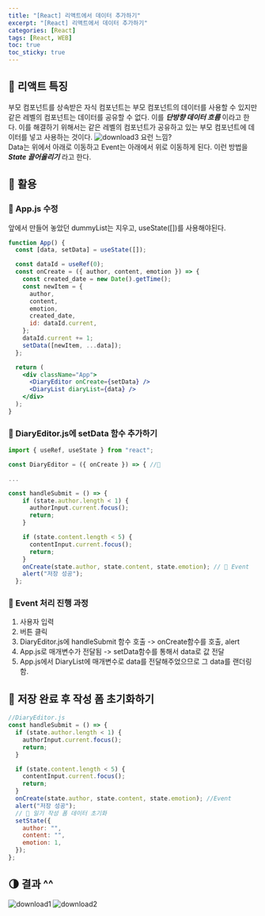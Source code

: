 ```yaml
---
title: "[React] 리액트에서 데이터 추가하기"
excerpt: "[React] 리액트에서 데이터 추가하기"
categories: [React]
tags: [React, WEB]
toc: true
toc_sticky: true
---
```


## 🔮 리액트 특징

부모 컴포넌트를 상속받은 자식 컴포넌트는 부모 컴포넌트의 데이터를 사용할 수 있지만 같은 레벨의 컴포넌트는 데이터를 공유할 수 없다. 이를 **_단방향 데이터 흐름_** 이라고 한다. 이를 해결하기 위해서는 같은 레벨의 컴포넌트가 공유하고 있는 부모 컴포넌트에 데이터를 넣고 사용하는 것이다.
![download3](https://user-images.githubusercontent.com/96654391/166117350-7591ead5-64be-4c20-b75c-c794de3c7fc8.png)
요런 느낌? <br>
Data는 위에서 아래로 이동하고 Event는 아래에서 위로 이동하게 된다.
이런 방법을 **_State 끌어올리기_** 라고 한다.

## 📐 활용

### 📍 App.js 수정

앞에서 만들어 놓았던 dummyList는 지우고, useState([])를 사용해야된다.

```jsx
function App() {
  const [data, setData] = useState([]);

  const dataId = useRef(0);
  const onCreate = ({ author, content, emotion }) => {
    const created_date = new Date().getTime();
    const newItem = {
      author,
      content,
      emotion,
      created_date,
      id: dataId.current,
    };
    dataId.current += 1;
    setData([newItem, ...data]);
  };

  return (
    <div className="App">
      <DiaryEditor onCreate={setData} />
      <DiaryList diaryList={data} />
    </div>
  );
}
```

### 📍 DiaryEditor.js에 setData 함수 추가하기

```jsx
import { useRef, useState } from "react";

const DiaryEditor = ({ onCreate }) => { //🌟

...

const handleSubmit = () => {
    if (state.author.length < 1) {
      authorInput.current.focus();
      return;
    }

    if (state.content.length < 5) {
      contentInput.current.focus();
      return;
    }
    onCreate(state.author, state.content, state.emotion); // 🌟 Event
    alert("저장 성공");
  };
```

### 📍 Event 처리 진행 과정

1. 사용자 입력
2. 버튼 클릭
3. DiaryEditor.js에 handleSubmit 함수 호출 -> onCreate함수를 호출, alert
4. App.js로 매개변수가 전달됨 -> setData함수를 통해서 data로 값 전달
5. App.js에서 DiaryList에 매개변수로 data를 전달해주었으므로 그 data를 랜더링함.

## 📐 저장 완료 후 작성 폼 초기화하기

```jsx
//DiaryEditor.js
const handleSubmit = () => {
  if (state.author.length < 1) {
    authorInput.current.focus();
    return;
  }

  if (state.content.length < 5) {
    contentInput.current.focus();
    return;
  }
  onCreate(state.author, state.content, state.emotion); //Event
  alert("저장 성공");
  // 🌟 일기 작성 폼 데이터 초기화
  setState({
    author: "",
    content: "",
    emotion: 1,
  });
};
```

## 🌗 결과 ^^

![download1](https://user-images.githubusercontent.com/96654391/166118590-ca98e946-dab6-4a23-9dcc-40e97bc213ee.png)
![download2](https://user-images.githubusercontent.com/96654391/166118592-d812e83b-023a-4a3c-8551-d3d51e10fefc.png)
